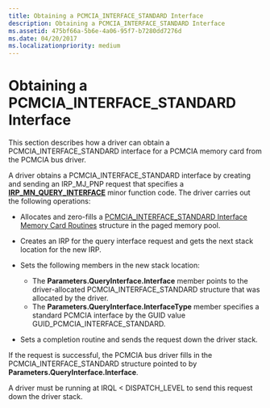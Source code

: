 ```yaml
---
title: Obtaining a PCMCIA_INTERFACE_STANDARD Interface
description: Obtaining a PCMCIA_INTERFACE_STANDARD Interface
ms.assetid: 475bf66a-5b6e-4a06-95f7-b7280dd7276d
ms.date: 04/20/2017
ms.localizationpriority: medium
---
```


# Obtaining a PCMCIA\_INTERFACE\_STANDARD Interface





This section describes how a driver can obtain a PCMCIA\_INTERFACE\_STANDARD interface for a PCMCIA memory card from the PCMCIA bus driver.

A driver obtains a PCMCIA\_INTERFACE\_STANDARD interface by creating and sending an IRP\_MJ\_PNP request that specifies a [**IRP\_MN\_QUERY\_INTERFACE**](https://msdn.microsoft.com/library/windows/hardware/ff551687) minor function code. The driver carries out the following operations:

-   Allocates and zero-fills a [PCMCIA\_INTERFACE\_STANDARD Interface Memory Card Routines](https://msdn.microsoft.com/library/windows/hardware/ff537607) structure in the paged memory pool.

-   Creates an IRP for the query interface request and gets the next stack location for the new IRP.

-   Sets the following members in the new stack location:
    -   The **Parameters.QueryInterface.Interface** member points to the driver-allocated PCMCIA\_INTERFACE\_STANDARD structure that was allocated by the driver.
    -   The **Parameters.QueryInterface.InterfaceType** member specifies a standard PCMCIA interface by the GUID value GUID\_PCMCIA\_INTERFACE\_STANDARD.
-   Sets a completion routine and sends the request down the driver stack.

If the request is successful, the PCMCIA bus driver fills in the PCMCIA\_INTERFACE\_STANDARD structure pointed to by **Parameters.QueryInterface.Interface**.

A driver must be running at IRQL &lt; DISPATCH\_LEVEL to send this request down the driver stack.

 

 





